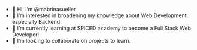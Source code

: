 - 👋 Hi, I’m @mabrinasueller
- 👀 I’m interested in broadening my knowledge about Web Development, especially Backend.
- 🌱 I’m currently learning at SPICED academy to become a Full Stack Web Developer!
- 💞️ I’m looking to collaborate on projects to learn.


<!---
mabrinasueller/mabrinasueller is a ✨ special ✨ repository because its `README.md` (this file) appears on your GitHub profile.
You can click the Preview link to take a look at your changes.
--->

